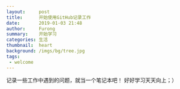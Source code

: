 ```yaml
---
layout:     post
title:      开始使用GitHub记录工作
date:       2019-01-03 21:48
author:     Furong
summary:    开始学习
categories: 生活
thumbnail:  heart
background: /imgs/bg/tree.jpg
tags:
 - welcome
---
```



记录一些工作中遇到的问题，就当一个笔记本吧！
好好学习天天向上；）


